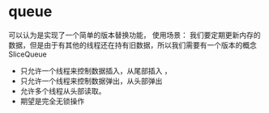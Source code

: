# queue

可以认为是实现了一个简单的版本替换功能，
使用场景： 
我们要定期更新内存的数据，但是由于有其他的线程还在持有旧数据，所以我们需要有一个版本的概念  
SliceQueue  
* 只允许一个线程来控制数据插入，从尾部插入 ，
* 只允许一个线程来控制数据弹出，从头部弹出
* 允许多个线程从头部读取。
* 期望是完全无锁操作

